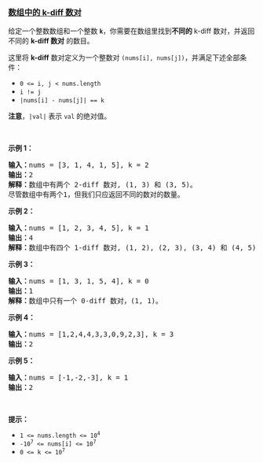 ### [数组中的 k-diff 数对](https://leetcode-cn.com/problems/k-diff-pairs-in-an-array)

<p>给定一个整数数组和一个整数 <code><strong>k</strong></code>，你需要在数组里找到<strong>不同的 </strong>k-diff 数对，并返回不同的 <strong>k-diff 数对</strong> 的数目。</p>

<p>这里将 <strong>k-diff</strong> 数对定义为一个整数对 <code>(nums[i], nums[j])</code>，并满足下述全部条件：</p>

<ul>
	<li><code>0 <= i, j < nums.length</code></li>
	<li><code>i != j</code></li>
	<li><code>|nums[i] - nums[j]| == k</code></li>
</ul>

<p><strong>注意</strong>，<code>|val|</code> 表示 <code>val</code> 的绝对值。</p>

<p> </p>

<p><strong>示例 1：</strong></p>

<pre>
<strong>输入：</strong>nums = [3, 1, 4, 1, 5], k = 2
<strong>输出：</strong>2
<strong>解释：</strong>数组中有两个 2-diff 数对, (1, 3) 和 (3, 5)。
尽管数组中有两个1，但我们只应返回不同的数对的数量。
</pre>

<p><strong>示例 2：</strong></p>

<pre>
<strong>输入：</strong>nums = [1, 2, 3, 4, 5], k = 1
<strong>输出：</strong>4
<strong>解释：</strong>数组中有四个 1-diff 数对, (1, 2), (2, 3), (3, 4) 和 (4, 5)。
</pre>

<p><strong>示例 3：</strong></p>

<pre>
<strong>输入：</strong>nums = [1, 3, 1, 5, 4], k = 0
<strong>输出：</strong>1
<strong>解释：</strong>数组中只有一个 0-diff 数对，(1, 1)。
</pre>

<p><strong>示例 4：</strong></p>

<pre>
<strong>输入：</strong>nums = [1,2,4,4,3,3,0,9,2,3], k = 3
<strong>输出：</strong>2
</pre>

<p><strong>示例 5：</strong></p>

<pre>
<strong>输入：</strong>nums = [-1,-2,-3], k = 1
<strong>输出：</strong>2
</pre>

<p> </p>

<p><strong>提示：</strong></p>

<ul>
	<li><code>1 <= nums.length <= 10<sup>4</sup></code></li>
	<li><code>-10<sup>7</sup> <= nums[i] <= 10<sup>7</sup></code></li>
	<li><code>0 <= k <= 10<sup>7</sup></code></li>
</ul>
